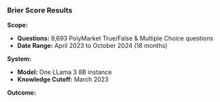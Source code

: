 ### Brier Score Results  

**Scope:**  
- **Questions:** 9,693 PolyMarket True/False & Multiple Choice questions  
- **Date Range:** April 2023 to October 2024 (18 months)  

**System:**  
- **Model:** One LLama 3 8B instance  
- **Knowledge Cutoff:** March 2023  

**Outcome:**  


